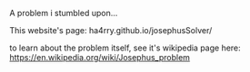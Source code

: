 A problem i stumbled upon... 

This website's page: ha4rry.github.io/josephusSolver/

to learn about the problem itself, see it's wikipedia page here: https://en.wikipedia.org/wiki/Josephus_problem
